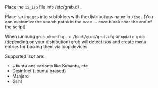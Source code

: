 Place the `15_iso` file into /etc/grub.d/ .

Place iso images into subfolders with the distributions name in `/iso` . (You can customize the search paths in the case ... esac block near the end of the script)

When runnung `grub-mkconfig -o /boot/grub/grub.cfg` or `update-grub` (depending on your distribution) grub will detect isos and create menu entries for booting them via loop devices. 

Supported isos are:
* Ubuntu and variants like Kubuntu, etc.
* Desinfect (ubuntu baased)
* Manjaro
* Grml